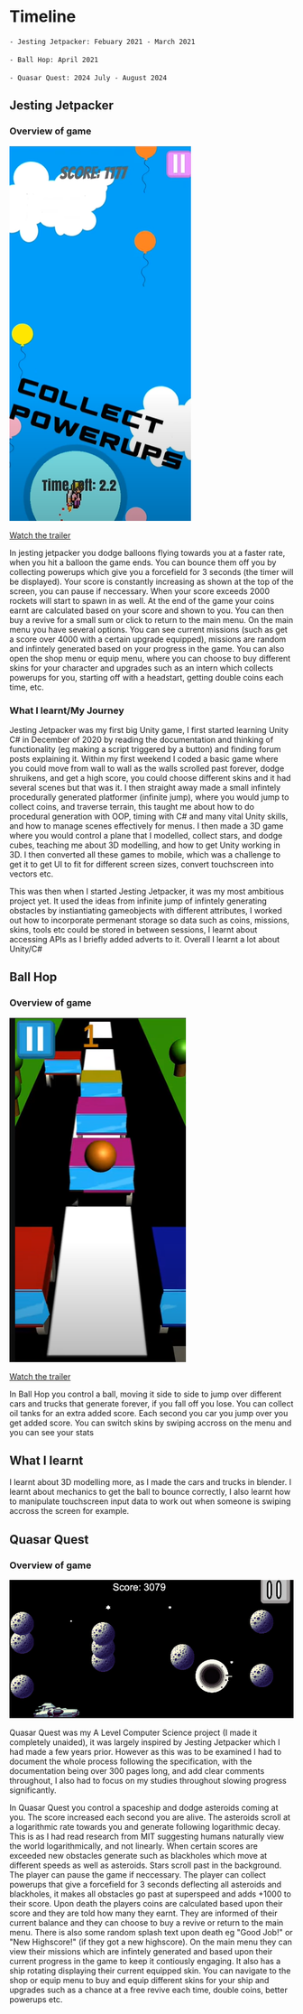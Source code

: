 # Timeline

```
- Jesting Jetpacker: Febuary 2021 - March 2021

- Ball Hop: April 2021

- Quasar Quest: 2024 July - August 2024
```

## Jesting Jetpacker

### Overview of game

![Jesting Jetpacker Showcase](Jesting%20Jetpacker%20Scripts/showcase%20image/jesting%20jetpacker%20showcase.png)

[Watch the trailer](https://www.youtube.com/watch?v=1H9mcVTjLgU&t=48s)

In jesting jetpacker you dodge balloons flying towards you at a faster rate, when you hit a balloon the game ends. You can bounce them off you by collecting powerups which give you a forcefield for 3 seconds (the timer will be displayed). Your score is constantly increasing as shown at the top of the screen, you can pause if neccessary. When your score exceeds 2000 rockets will start to spawn in as well. At the end of the game your coins earnt are calculated based on your score and shown to you. You can then buy a revive for a small sum or click to return to the main menu. On the main menu you have several options. You can see current missions (such as get a score over 4000 with a certain upgrade equipped), missions are random and infintely generated based on your progress in the game. You can also open the shop menu or equip menu, where you can choose to buy different skins for your character and upgrades such as an intern which collects powerups for you, starting off with a headstart, getting double coins each time, etc. 

### What I learnt/My Journey

Jesting Jetpacker was my first big Unity game, I first started learning Unity C# in December of 2020 by reading the documentation and thinking of functionality (eg making a script triggered by a button) and finding forum posts explaining it. Within my first weekend I coded a basic game where you could move from wall to wall as the walls scrolled past forever, dodge shruikens, and get a high score, you could choose different skins and it had several scenes but that was it. I then straight away made a small infintely procedurally generated platformer (infinite jump), where you would jump to collect coins, and traverse terrain, this taught me about how to do procedural generation with OOP, timing with C# and many vital Unity skills, and how to manage scenes effectively for menus. I then made a 3D game where you would control a plane that I modelled, collect stars, and dodge cubes, teaching me about 3D modelling, and how to get Unity working in 3D. I then converted all these games to mobile, which was a challenge to get it to get UI to fit for different screen sizes, convert touchscreen into vectors etc. 

This was then when I started Jesting Jetpacker, it was my most ambitious project yet. It used the ideas from infinite jump of infintely generating obstacles by instiantiating gameobjects with different attributes, I worked out how to incorporate permenant storage so data such as coins, missions, skins, tools etc could be stored in between sessions, I learnt about accessing APIs as I briefly added adverts to it. Overall I learnt a lot about Unity/C#

## Ball Hop

### Overview of game

![Jesting Jetpacker Showcase](Ball%20Hop%20Scripts/showcase_images/ball%20hop%20showcase.png)

[Watch the trailer](https://www.youtube.com/watch?v=E_doF_Gnd5k&t=12s)

In Ball Hop you control a ball, moving it side to side to jump over different cars and trucks that generate forever, if you fall off you lose. You can collect oil tanks for an extra added score. Each second you car you jump over you get added score. You can switch skins by swiping accross on the menu and you can see your stats

## What I learnt

I learnt about 3D modelling more, as I made the cars and trucks in blender. I learnt about mechanics to get the ball to bounce correctly, I also learnt how to manipulate touchscreen input data to work out when someone is swiping accross the screen for example. 

## Quasar Quest 

### Overview of game 

![Quasar Quest Showcase](Quasar%20Quest/showcase%20images/Quasar%20Quest%20showcase.png)

Quasar Quest was my A Level Computer Science project (I made it completely unaided), it was largely inspired by Jesting Jetpacker which I had made a few years prior. However as this was to be examined I had to document the whole process following the specification, with the documentation being over 300 pages long, and add clear comments throughout, I also had to focus on my studies throughout slowing progress significantly.

In Quasar Quest you control a spaceship and dodge asteroids coming at you. The score increased each second you are alive. The asteroids scroll at a logarithmic rate towards you and generate following logarithmic decay. This is as I had read research from MIT suggesting humans naturally view the world logarithmically, and not linearly. When certain scores are exceeded new obstacles generate such as blackholes which move at different speeds as well as asteroids. Stars scroll past in the background. The player can pause the game if neccessary. The player can collect powerups that give a forcefield for 3 seconds deflecting all asteroids and blackholes, it makes all obstacles go past at superspeed and adds +1000 to their score. Upon death the players coins are calculated based upon their score and they are told how many they earnt. They are informed of their current balance and they can choose to buy a revive or return to the main menu. There is also some random splash text upon death eg "Good Job!" or "New Highscore!" (if they got a new highscore). On the main menu they can view their missions which are infintely generated and based upon their current progress in the game to keep it contiously engaging. It also has a ship rotating displaying their current equipped skin. You can navigate to the shop or equip menu to buy and equip different skins for your ship and upgrades such as a chance at a free revive each time, double coins, better powerups etc. 
